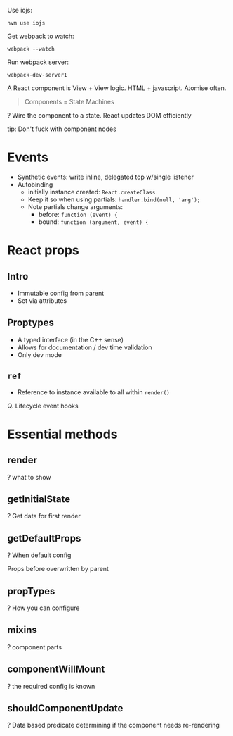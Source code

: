 
Use iojs:

```
nvm use iojs
```

Get webpack to watch:

```
webpack --watch
```

Run webpack server:

```
webpack-dev-server1
```

A React component is View + View logic. HTML + javascript. Atomise often.

> Components = State Machines

? Wire the component to a state. React updates DOM efficiently

tip: Don't fuck with component nodes 

# Events

* Synthetic events: write inline, delegated top w/single listener
* Autobinding
    - initially instance created: `React.createClass`
    - Keep it so when using partials: `handler.bind(null, 'arg');`
    - Note partials change arguments:
        - before: `function (event) {`
        - bound: `function (argument, event) {`

# React props

## Intro

* Immutable config from parent
* Set via attributes

## Proptypes

* A typed interface (in the C++ sense)
* Allows for documentation / dev time validation
* Only dev mode

## `ref`

* Reference to instance available to all within `render()`


Q. Lifecycle event hooks

# Essential methods

## render

? what to show

## getInitialState

? Get data for first render

## getDefaultProps

? When default config

Props before overwritten by parent


## propTypes

? How you can configure

## mixins

? component parts

## componentWillMount

? the required config is known

## shouldComponentUpdate

? Data based predicate determining if the component needs re-rendering

